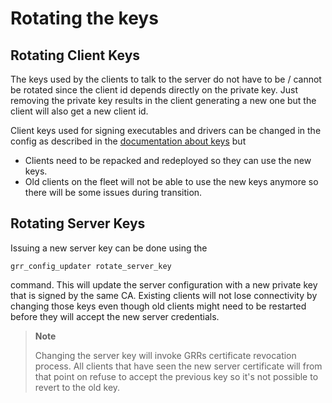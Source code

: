 # Rotating the keys

## Rotating Client Keys ##

The keys used by the clients to talk to the server do not have to be / cannot be rotated since the client id depends directly on the private key. Just removing the private key results in the client generating a new one but the client will also get a new client id.

Client keys used for signing executables and drivers can be changed in the config as described in the [documentation about keys](which-keys-and-how.md) but
- Clients need to be repacked and redeployed so they can use the new keys.
- Old clients on the fleet will not be able to use the new keys anymore so there will be some issues during transition.


## Rotating Server Keys ##

Issuing a new server key can be done using the
```
grr_config_updater rotate_server_key
```
command. This will update the server configuration with a new private key that is signed by the same CA. Existing clients will not lose connectivity by changing those keys even though old clients might need to be restarted before they will accept the new server credentials.

> **Note**
>
> Changing the server key will invoke GRRs certificate revocation process. All clients that have seen the new server certificate will from that point on refuse to accept the previous key so it's not possible to revert to the old key.

